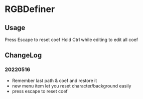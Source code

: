 # RGBDefiner

## Usage

Press Escape to reset coef
Hold Ctrl while editing to edit all coef

## ChangeLog

### 20220516

- Remember last path & coef and restore it
- new menu item let you reset character/background easily
- press escape to reset coef
